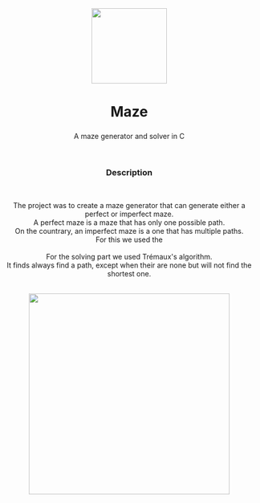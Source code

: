 <div align="center">
  <img height="150" src="https://s22428.pcdn.co/wp-content/uploads/2015/09/AE-maze1.gif"  />
</div>

###

<h1 align="center"> Maze </h1>

###

<p align="center">A maze generator and solver in C </p>

<br>
<h3 align="center">Description </h3>
<br>

<div align="center">

  The project was to create a maze generator that can generate either a perfect or imperfect maze. <br>
  A perfect maze is a maze that has only one possible path. <br>
  On the countrary, an imperfect maze is a one that has multiple paths.
  <br>
  For this we used the  <br>
  <br>
  For the solving part we used Trémaux's algorithm. <br>
  It finds always find a path, except when their are none but will not find the shortest one. <br>
  <br>
  
  <div align="center">
  <img height="400" src="https://upload.wikimedia.org/wikipedia/commons/thumb/1/11/Tremaux_Maze_Solving_Algorithm.gif/220px-Tremaux_Maze_Solving_Algorithm.gif"  />
</div>

###
